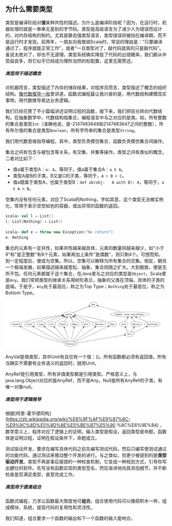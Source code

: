 ## 为什么需要类型

类型是编译阶段对**值**某种共性的描述。为什么是编译阶段呢？因为，在运行时，机器处理的就是一串串无差别的字节码。类型是高级语言为了减少人为错误而设计的，对内存结构的制约。尤其是静态强类型语言，类型错误将被挡在编译期，而不是运行时才发现。前两年，一朋友向我推销Scala时，常说的理由是："只要编译通过了，程序就能正常工作"，或者“一旦类型对了，敲代码就真的只是敲代码”。虽说太绝对了，却也不无道理。类型系统确实降低了代码的出错概率，我们都从中受益良多，但它似乎已经成为理所当然的标配置，这里无需赘述。

##### 类型用于描述概念

对机器而言，类型描述了内存的储存结果，对程序员而言，类型描述了概念的组织结构。[像代数推导一般](5_function/6_fp_algebra.md)里讲道，函数式编程最让我兴奋的是，用代数结构建模现实事物，用代数推导表达业务逻辑。

我们已经花费了不小篇幅讲述证明过程的函数，接下来，我们把目光转向代数结构。在抽象数学中，代数结构指集合，编程语言中与之对应的是类。如，所有整数的集合是类型`Int`（准确地说，是-2147483648和2147483647之间的整数），所有布尔值的集合是类型`Boolean`，所有字符串的集合是类型`String`。

我们用代数思维指导编程，其中，类型负责模仿集合，函数负责模仿集合间操作。

集合之间有包含与被包含等关系，有交集、并集等操作。类型之间有类似的概念，二者对比如下：

* 值a属于类型A：`a: A`，等同于，值a属于集合A：`a ∈ A`。
* 类型A是B的子类，B又是C的子类，等同于，`A ⊂ B ⊂ C`。
* 值a既属于类型A，也属于类型B：`def ab(obj:	 A with	B):	A`，等同于，`a ∈ A ∩ B`。

空集内没有任何元素，对应了Scala的Nothing，字如其意，这个类型无法被实例化，常用于表示空空如也的容器，或出异常的函数的返回。
```scala
scala> val l = List()
l: List[Nothing] = List()

scala> def e = throw new Exception("No return")
e: Nothing
```

集合的元素有一定共性，如果共性越来越具体，元素的数量将越来越少，如"小于9"和"是正整数"有8个元素，如果再加上条件"是偶数"，则只剩4个。可想而知，到一定程度后，便成为空集。所以，空集可以解释为所有集合的交集。相反，朝另一个极端发展，如果描述越来越宽松、抽象，集合将随之扩大。大到极致，便是无所不包。任何元素都属于这个集合，在Java里与之对应的类型是`Object`，Scala里是`Any`。我们常把类型的继承关系用树形表示，抽象的父类在顶端，具体的子类的底端。于是乎，`Any`处于最高位，称之为Top Type；`Nothing`处于最低位，称之为Bottom Type。

![](/imgs/type_diagram.jpeg)

<div class="alert alert-info">
<p>AnyVal是值类型，其中Unit有且仅有一个值：()。所有函数都必须有返回值，所有当确实不需要有业务语义的返回时，就用Unit。
</p>
AnyRef是引用类型，所有非值类型都是引用类型。严格意义上，与java.lang.Object对应的是AnyRef，而不是Any。Null是所有AnyRef的子类，有唯一对象null。
</div>

##### 类型用于逻辑推导

根据[柯里-霍华德同构](https://zh.wikipedia.org/wiki/%E6%9F%AF%E9%87%8C-%E9%9C%8D%E5%8D%8E%E5%BE%B7%E5%90
%8C%E6%9E%84) ，数学意义上，程序对应了逻辑上的证明，输入类型是假设，返回类型是命题，函数体是证明过程，证明在假设条件下，命题成立。

测试驱动开发，要求在编写具体代码之前先编写测试代码，然后只编写使测试通过的功能代码，通过测试来推动整个开发的进行。与之类似，但更少被提到的是**类型驱动开发**。类型不再是事后报错的一种检查机制，它变成一种规划方式，引导你写出健壮的软件。先写没有函数实现的类型签名，然后渐进地向其添加细节，并不断检查是否满足类型，直至完成工作。


##### 类型用于提高组合

函数式编程，力求让函数最大限度地可**组合**。组合使用代码可以像搭积木一样，组成模块、系统，提高代码的复用性和灵活性。

我们知道，组合要求一个函数的输出和下一个函数的输入能吻合。





